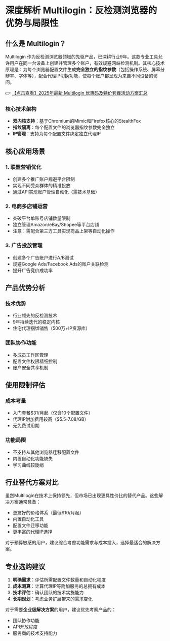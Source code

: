 # 深度解析 Multilogin：反检测浏览器的优势与局限性

## 什么是 Multilogin？

Multilogin 作为反检测浏览器领域的先驱产品，已深耕行业9年。这款专业工具允许用户在同一台设备上创建并管理多个账户，有效规避网站检测机制。其核心技术原理是：为每个浏览器配置文件生成**完全独立的指纹参数**（包括操作系统、屏幕分辨率、字体等），配合代理IP切换功能，使每个账户都呈现为来自不同设备的访问。

👉 [【点击查看】2025年最新 Multilogin 优惠码及特价套餐活动方案汇总](https://bit.ly/multIlogin)

### 核心技术架构
- **双内核支持**：基于Chromium的Mimic和Firefox核心的StealthFox
- **指纹隔离**：每个配置文件的浏览器指纹参数完全独立
- **IP管理**：支持为每个配置文件绑定独立代理IP

## 核心应用场景

### 1. 联盟营销优化
- 创建多个推广账户规避平台限制
- 实现不同受众群体的精准投放
- 通过API实现账户管理自动化（需技术基础）

### 2. 电商多店铺运营
- 突破平台单账号店铺数量限制
- 独立管理Amazon/eBay/Shopee等平台店铺
- 注意：需配合第三方工具实现商品上架等自动化操作

### 3. 广告投放管理
- 创建多个广告账户进行A/B测试
- 规避Google Ads/Facebook Ads的账户关联检测
- 提升广告竞价成功率

## 产品优势分析

### 技术优势
- 行业领先的反检测技术
- 9年持续迭代的稳定内核
- 住宅代理捆绑销售（500万+IP资源库）

### 团队协作功能
- 多成员工作区管理
- 配置文件权限精细控制
- 账户安全共享机制

## 使用限制评估

### 成本考量
- 入门套餐$31/月起（仅含10个配置文件）
- 代理IP附加费用较高（$5.5-7.08/GB）
- 无免费试用期

### 功能局限
- 不支持从其他浏览器迁移配置文件
- 内置自动化功能缺失
- 学习曲线较陡峭

## 行业替代方案对比

虽然Multilogin在技术上保持领先，但市场已出现更具性价比的替代产品。这些解决方案通常具备：
- 更友好的价格体系（最低$10/月起）
- 内置自动化工具
- 配置文件迁移功能
- 更丰富的代理IP选择

对于预算敏感的用户，建议综合考虑功能需求与成本投入，选择最适合的解决方案。

## 专业选购建议

1. **明确需求**：评估所需配置文件数量和自动化程度
2. **成本测算**：计算代理IP等附加服务的总拥有成本
3. **技术评估**：确认团队的技术实施能力
4. **长期规划**：考虑业务扩展带来的需求变化

对于需要**企业级解决方案**的用户，建议优先考察产品的：
- 团队协作功能
- API开放程度
- 服务商的技术支持能力